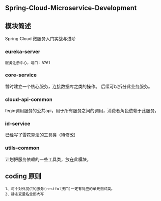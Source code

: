 ## Spring-Cloud-Microservice-Development
## 模块简述    
Spring Cloud 微服务入门实战与进阶

### eureka-server
    服务注册中心，端口：8761

### core-service
暂时建立一个核心服务，连接数据库之类的操作。
后续可以拆分此业务服务。

### cloud-api-common
fegin调用服务的公共api，用于所有服务之间的调用，消费者角色依赖于此服务。

### id-service
已经写了雪花算法的工具类（待修改)

### utils-common
计划把服务依赖的一些工具类，放在此模块。

## coding 原则
    1、每个对外提供的服务(restful接口)一定有对应的单元测试类。
    2、静态变量名全部大写

